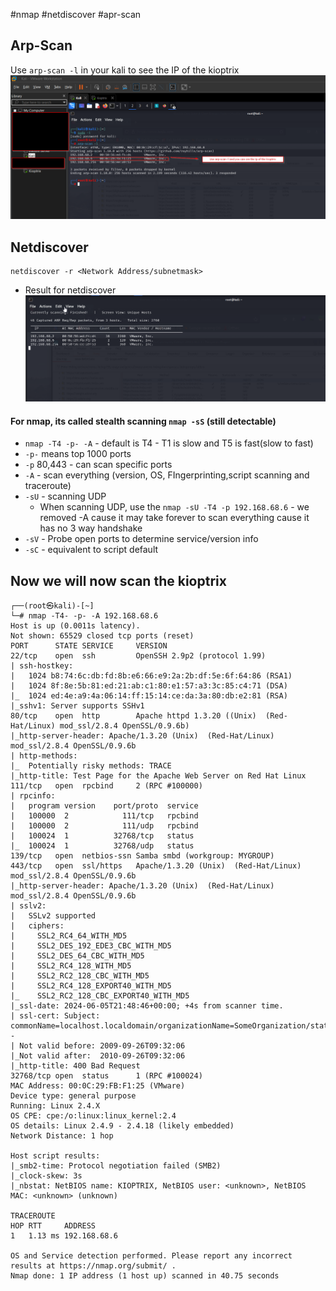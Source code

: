 
#nmap 
#netdiscover
#apr-scan

## Arp-Scan 

Use `arp-scan -l` in your kali to see the IP of the kioptrix
![Alt](arp-scan.png)


## Netdiscover

```
netdiscover -r <Network Address/subnetmask>
```


- Result for netdiscover
![Alt](../netdiscover_result.png)

#### For nmap, its called stealth scanning `nmap -sS` (still detectable)
- `nmap -T4 -p- -A` - default is T4 - T1 is slow and T5 is fast(slow to fast)
- `-p-` means top 1000 ports
- `-p` 80,443 - can scan specific ports
- `-A` - scan everything (version, OS, FIngerprinting,script scanning and traceroute)
- `-sU` - scanning UDP
	- When scanning UDP, use the `nmap -sU -T4 -p 192.168.68.6` - we removed -A cause it may take forever to scan everything cause it has no 3 way handshake
- `-sV` - Probe open ports to determine service/version info
- `-sC` - equivalent to script default

## Now we will now scan the kioptrix

```
┌──(root㉿kali)-[~]
└─# nmap -T4- -p- -A 192.168.68.6
Host is up (0.0011s latency).                                                                                                                                                                                                               
Not shown: 65529 closed tcp ports (reset)                                                                                                                                                                                                   
PORT      STATE SERVICE     VERSION                                                                                                                                                                                                         
22/tcp    open  ssh         OpenSSH 2.9p2 (protocol 1.99)                                                                                                                                                                                   
| ssh-hostkey:                                                                                                                                                                                                                              
|   1024 b8:74:6c:db:fd:8b:e6:66:e9:2a:2b:df:5e:6f:64:86 (RSA1)                                                                                                                                                                             
|   1024 8f:8e:5b:81:ed:21:ab:c1:80:e1:57:a3:3c:85:c4:71 (DSA)                                                                                                                                                                              
|_  1024 ed:4e:a9:4a:06:14:ff:15:14:ce:da:3a:80:db:e2:81 (RSA)
|_sshv1: Server supports SSHv1
80/tcp    open  http        Apache httpd 1.3.20 ((Unix)  (Red-Hat/Linux) mod_ssl/2.8.4 OpenSSL/0.9.6b)
|_http-server-header: Apache/1.3.20 (Unix)  (Red-Hat/Linux) mod_ssl/2.8.4 OpenSSL/0.9.6b
| http-methods: 
|_  Potentially risky methods: TRACE
|_http-title: Test Page for the Apache Web Server on Red Hat Linux
111/tcp   open  rpcbind     2 (RPC #100000)
| rpcinfo: 
|   program version    port/proto  service
|   100000  2            111/tcp   rpcbind
|   100000  2            111/udp   rpcbind
|   100024  1          32768/tcp   status
|_  100024  1          32768/udp   status
139/tcp   open  netbios-ssn Samba smbd (workgroup: MYGROUP)
443/tcp   open  ssl/https   Apache/1.3.20 (Unix)  (Red-Hat/Linux) mod_ssl/2.8.4 OpenSSL/0.9.6b
|_http-server-header: Apache/1.3.20 (Unix)  (Red-Hat/Linux) mod_ssl/2.8.4 OpenSSL/0.9.6b
| sslv2: 
|   SSLv2 supported
|   ciphers: 
|     SSL2_RC4_64_WITH_MD5
|     SSL2_DES_192_EDE3_CBC_WITH_MD5
|     SSL2_DES_64_CBC_WITH_MD5
|     SSL2_RC4_128_WITH_MD5
|     SSL2_RC2_128_CBC_WITH_MD5
|     SSL2_RC4_128_EXPORT40_WITH_MD5
|_    SSL2_RC2_128_CBC_EXPORT40_WITH_MD5
|_ssl-date: 2024-06-05T21:48:46+00:00; +4s from scanner time.
| ssl-cert: Subject: commonName=localhost.localdomain/organizationName=SomeOrganization/stateOrProvinceName=SomeState/countryName=--
| Not valid before: 2009-09-26T09:32:06
|_Not valid after:  2010-09-26T09:32:06
|_http-title: 400 Bad Request
32768/tcp open  status      1 (RPC #100024)
MAC Address: 00:0C:29:FB:F1:25 (VMware)
Device type: general purpose
Running: Linux 2.4.X
OS CPE: cpe:/o:linux:linux_kernel:2.4
OS details: Linux 2.4.9 - 2.4.18 (likely embedded)
Network Distance: 1 hop

Host script results:
|_smb2-time: Protocol negotiation failed (SMB2)
|_clock-skew: 3s
|_nbstat: NetBIOS name: KIOPTRIX, NetBIOS user: <unknown>, NetBIOS MAC: <unknown> (unknown)

TRACEROUTE
HOP RTT     ADDRESS
1   1.13 ms 192.168.68.6

OS and Service detection performed. Please report any incorrect results at https://nmap.org/submit/ .
Nmap done: 1 IP address (1 host up) scanned in 40.75 seconds

```

